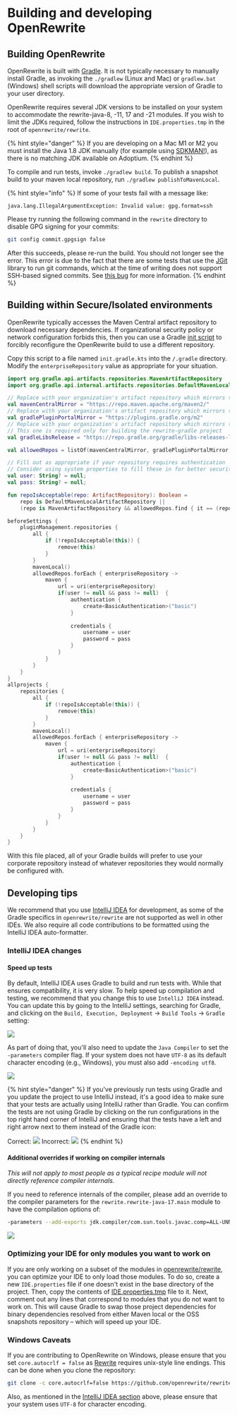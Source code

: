 # Building and developing OpenRewrite

## Building OpenRewrite

OpenRewrite is built with [Gradle](https://gradle.org/). It is not typically necessary to manually install Gradle, as invoking the `./gradlew` (Linux and Mac) or `gradlew.bat` (Windows) shell scripts will download the appropriate version of Gradle to your user directory.

OpenRewrite requires several JDK versions to be installed on your system to accommodate the rewrite-java-8, -11, 17 and -21 modules.
If you wish to limit the JDKs required, follow the instructions in `IDE.properties.tmp` in the root of `openrewrite/rewrite`.

{% hint style="danger" %}
If you are developing on a Mac M1 or M2 you must install the Java 1.8 JDK manually (for example using [SDKMAN!](https://sdkman.io/)), as there is no matching JDK available on Adoptium.
{% endhint %}

To compile and run tests, invoke `./gradlew build`. To publish a snapshot build to your maven local repository, run `./gradlew publishToMavenLocal`.

{% hint style="info" %}
If some of your tests fail with a message like:

```
java.lang.IllegalArgumentException: Invalid value: gpg.format=ssh
```

Please try running the following command in the `rewrite` directory to disable GPG signing for your commits:

```bash
git config commit.gpgsign false
```

After this succeeds, please re-run the build. You should not longer see the error. This error is due to the fact that there are some tests that use the [JGit](https://projects.eclipse.org/projects/technology.jgit) library to run git commands, which at the time of writing does not support SSH-based signed commits. See [this bug](https://bugs.eclipse.org/bugs/show\_bug.cgi?id=581483) for more information.
{% endhint %}

## Building within Secure/Isolated environments

OpenRewrite typically accesses the Maven Central artifact repository to download necessary dependencies. If organizational security policy or network configuration forbids this, then you can use a Gradle [init script](https://docs.gradle.org/current/userguide/init\_scripts.html) to forcibly reconfigure the OpenRewrite build to use a different repository.

Copy this script to a file named `init.gradle.kts` into the `/.gradle` directory. Modify the `enterpriseRepository` value as appropriate for your situation.

```kotlin
import org.gradle.api.artifacts.repositories.MavenArtifactRepository
import org.gradle.api.internal.artifacts.repositories.DefaultMavenLocalArtifactRepository

// Replace with your organization's artifact repository which mirrors the contents of Maven Central
val mavenCentralMirror = "https://repo.maven.apache.org/maven2/"
// Replace with your organization's artifact repository which mirrors the contents of the Gradle Plugin portal
val gradlePluginPortalMirror = "https://plugins.gradle.org/m2"
// Replace with your organization's artifact repository which mirrors the contents of Gradle's 
// This one is required only for building the rewrite-gradle project
val gradleLibsRelease = "https://repo.gradle.org/gradle/libs-releases-local/"

val allowedRepos = listOf(mavenCentralMirror, gradlePluginPortalMirror, gradleLibsRelease)

// Fill out as appropriate if your repository requires authentication
// Consider using system properties to fill these in for better security
val user: String? = null; 
val pass: String? = null;

fun repoIsAcceptable(repo: ArtifactRepository): Boolean = 
    repo is DefaultMavenLocalArtifactRepository || 
    (repo is MavenArtifactRepository && allowedRepos.find { it == (repo as MavenArtifactRepository).getUrl().toString() } != null)

beforeSettings {
    pluginManagement.repositories {
        all { 
            if (!repoIsAcceptable(this)) {
                remove(this)
            }
        }
        mavenLocal()
        allowedRepos.forEach { enterpriseRepository ->
            maven { 
                url = uri(enterpriseRepository)
                if(user != null && pass != null)  {
                    authentication {
                        create<BasicAuthentication>("basic")
                    }
                    
                    credentials {
                        username = user
                        password = pass
                    }
                }
            }
        }
    }
}
allprojects {
    repositories {
        all { 
            if (!repoIsAcceptable(this)) {
                remove(this)
            }
        }
        mavenLocal()
        allowedRepos.forEach { enterpriseRepository ->
            maven { 
                url = uri(enterpriseRepository)
                if(user != null && pass != null)  {
                    authentication {
                        create<BasicAuthentication>("basic")
                    }
                    
                    credentials {
                        username = user
                        password = pass
                    }
                }
            }
        }
    }
}

```

With this file placed, all of your Gradle builds will prefer to use your corporate repository instead of whatever repositories they would normally be configured with.

## Developing tips

We recommend that you use [IntelliJ IDEA](https://www.jetbrains.com/idea/) for development, as some of the Gradle specifics in `openrewrite/rewrite` are not supported as well in other IDEs. We also require all code contributions to be formatted using the IntelliJ IDEA auto-formatter.&#x20;

### IntelliJ IDEA changes

#### Speed up tests

By default, IntelliJ IDEA uses Gradle to build and run tests with. While that ensures compatibility, it is very slow. To help speed up compilation and testing, we recommend that you change this to use `IntelliJ IDEA` instead. You can update this by going to the IntelliJ settings, searching for Gradle, and clicking on the `Build, Execution, Deployment` -> `Build Tools` -> `Gradle` setting:

![](/.gitbook/assets/Gradle%20Select.png)

As part of doing that, you'll also need to update the `Java Compiler` to set the `-parameters` compiler flag. If your system does not have `UTF-8` as its default character encoding (e.g., Windows), you must also add `-encoding utf8`.

![](/.gitbook/assets/parameters.png)

{% hint style="danger" %}
If you've previously run tests using Gradle and you update the project to use IntelliJ instead, it's a good idea to make sure that your tests are actually using IntelliJ rather than Gradle. You can confirm the tests are not using Gradle by clicking on the run configurations in the top right hand corner of IntelliJ and ensuring that the tests have a left and right arrow next to them instead of the Gradle icon:

&#x20;   Correct:  ![](/.gitbook/assets/correct-example.png)   Incorrect: ![](/.gitbook/assets/incorrect-example.png)
{% endhint %}

#### Additional overrides if working on compiler internals

_This will not apply to most people as a typical recipe module will not directly reference compiler internals._

If you need to reference internals of the compiler, please add an override to the compiler parameters for the `rewrite.rewrite-java-17.main` module to have the compilation options of:

```bash
-parameters --add-exports jdk.compiler/com.sun.tools.javac.comp=ALL-UNNAMED --add-exports jdk.compiler/com.sun.tools.javac.file=ALL-UNNAMED --add-exports jdk.compiler/com.sun.tools.javac.main=ALL-UNNAMED --add-exports jdk.compiler/com.sun.tools.javac.tree=ALL-UNNAMED --add-exports jdk.compiler/com.sun.tools.javac.util=ALL-UNNAMED --add-exports jdk.compiler/com.sun.tools.javac.code=ALL-UNNAMED
```

![](/.gitbook/assets/compilation-options.png)

### Optimizing your IDE for only modules you want to work on

If you are only working on a subset of the modules in [openrewrite/rewrite](https://github.com/openrewrite/rewrite), you can optimize your IDE to only load those modules. To do so, create a new `IDE.properties` file if one doesn't exist in the base directory of the project. Then, copy the contents of [IDE.properties.tmp](https://github.com/openrewrite/rewrite/blob/main/IDE.properties.tmp) file to it. Next, comment out any lines that correspond to modules that you do not want to work on. This will cause Gradle to swap those project dependencies for binary dependencies resolved from either Maven local or the OSS snapshots repository – which will speed up your IDE.

### Windows Caveats

If you are contributing to OpenRewrite on Windows, please ensure that you set `core.autocrlf = false` as [Rewrite](https://github.com/openrewrite/rewrite) requires unix-style line endings. This can be done when you clone the repository:

```bash
git clone -c core.autocrlf=false https://github.com/openrewrite/rewrite.git
```

Also, as mentioned in the [IntelliJ IDEA section](building-openrewrite-from-source.md#intellij-idea-changes) above, please ensure that your system uses `UTF-8` for character encoding.


